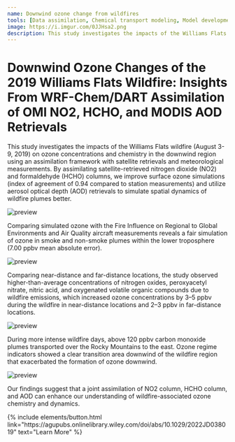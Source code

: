 ```yaml
---
name: Downwind ozone change from wildfires
tools: [Data assimilation, Chemical transport modeling, Model development]
image: https://i.imgur.com/0JJHsa2.png
description: This study investigates the impacts of the Williams Flats wildfire (August 3-9, 2019) on ozone concentrations and chemistry in the downwind region using an assimilation framework with satellite retrievals and meteorological measurements.
---
```


# Downwind Ozone Changes of the 2019 Williams Flats Wildfire: Insights From WRF-Chem/DART Assimilation of OMI NO2, HCHO, and MODIS AOD Retrievals

This study investigates the impacts of the Williams Flats wildfire (August 3-9, 2019) on ozone concentrations and chemistry in the downwind region using an assimilation framework with satellite retrievals and meteorological measurements. By assimilating satellite-retrieved nitrogen dioxide (NO2) and formaldehyde (HCHO) columns, we improve surface ozone simulations (index of agreement of 0.94 compared to station measurements) and utilize aerosol optical depth (AOD) retrievals to simulate spatial dynamics of wildfire plumes better.

![preview](https://i.imgur.com/0JJHsa2.png)

Comparing simulated ozone with the Fire Influence on Regional to Global Environments and Air Quality aircraft measurements reveals a fair simulation of ozone in smoke and non-smoke plumes within the lower troposphere (7.00 ppbv mean absolute error).

![preview](https://i.imgur.com/r5ROyfG.png)

Comparing near-distance and far-distance locations, the study observed higher-than-average concentrations of nitrogen oxides, peroxyacetyl nitrate, nitric acid, and oxygenated volatile organic compounds due to wildfire emissions, which increased ozone concentrations by 3–5 ppbv during the wildfire in near-distance locations and 2–3 ppbv in far-distance locations.

![preview](https://i.imgur.com/Ux9Sq2S.png)

During more intense wildfire days, above 120 ppbv carbon monoxide plumes transported over the Rocky Mountains to the east. Ozone regime indicators showed a clear transition area downwind of the wildfire region that exacerbated the formation of ozone downwind. 

![preview](https://i.imgur.com/1Uur046.png)

Our findings suggest that a joint assimilation of NO2 column, HCHO column, and AOD can enhance our understanding of wildfire-associated ozone chemistry and dynamics.

<p class="text-center">
{% include elements/button.html link="https://agupubs.onlinelibrary.wiley.com/doi/abs/10.1029/2022JD038019" text="Learn More" %}
</p>

